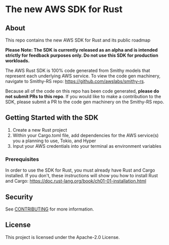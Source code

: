 # The new AWS SDK for Rust 

## About

This repo contains the new AWS SDK for Rust and its public roadmap

**Please Note: The SDK is currently released as an alpha and is intended strictly for feedback purposes only. Do not use this SDK for production workloads.**

The AWS Rust SDK is 100% code generated from Smithy models that represent each underlying AWS service. To view the code gen machinery, navigate to Smithy-RS repo: https://github.com/awslabs/smithy-rs. 

Because all of the code on this repo has been code generated, **please do not submit PRs to this repo**. If you would like to make a contribution to the SDK, please submit a PR to the code gen machinery on the Smithy-RS repo.

## Getting Started with the SDK

1. Create a new Rust project 
2. Within your Cargo.toml file, add dependencies for the AWS service(s) you a planning to use, Tokio, and Hyper
3. Input your AWS credentials into your terminal as environment variables

### Prerequisites

In order to use the SDK for Rust, you must already have Rust and Cargo installed. If you don't, these instructions will show you how to install Rust and Cargo: https://doc.rust-lang.org/book/ch01-01-installation.html

## Security

See [CONTRIBUTING](CONTRIBUTING.md#security-issue-notifications) for more information.

## License

This project is licensed under the Apache-2.0 License.


